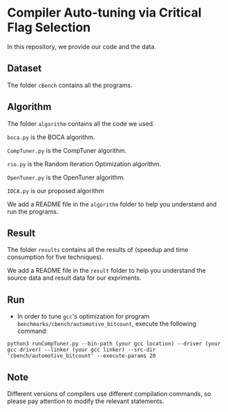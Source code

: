 # Compiler Auto-tuning via Critical Flag Selection

In this repository, we provide our code and the data.


## Dataset

The folder `cBench` contains all the programs.


## Algorithm

The folder `algorithm` contains all the code we used.

 `boca.py` is the BOCA algorithm.

 `CompTuner.py` is the CompTuner algorithm.

 `rio.py` is the Random Iteration Optimization algorithm.

 `OpenTuner.py` is the OpenTuner algorithm.

 `IDCA.py` is our proposed algorithm

We add a README file in the `algorithm` folder to help you understand and run the programs.

## Result

The folder `results` contains all the results of (speedup and time consumption for five techniques).

We add a README file in the `result` folder to help you understand the source data and result data for our expriments.

## Run

- In order to tune `gcc`'s optimization for program `benchmarks/cbench/automotive_bitcount`, execute the following command:

```
python3 runCompTuner.py --bin-path (your gcc location) --driver (your gcc driver) --linker (your gcc linker) --src-dir 'cbench/automotive_bitcount' --execute-params 20
```

## Note

Different versions of compilers use different compilation commands, so please pay attention to modify the relevant statements.